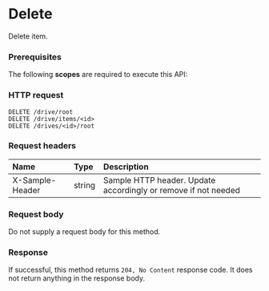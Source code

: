 # Delete

Delete item.
### Prerequisites
The following **scopes** are required to execute this API: 
### HTTP request
<!-- { "blockType": "ignored" } -->
```http
DELETE /drive/root
DELETE /drive/items/<id>
DELETE /drives/<id>/root

```
### Request headers
| Name       | Type | Description|
|:---------------|:--------|:----------|
| X-Sample-Header  | string  | Sample HTTP header. Update accordingly or remove if not needed|

### Request body
Do not supply a request body for this method.


### Response
If successful, this method returns `204, No Content` response code. It does not return anything in the response body.


<!-- uuid: 90f1aa62-6f04-44b3-acb6-b3f54824f7f0
2015-10-19 08:46:46 UTC -->
<!-- {
  "type": "#page.annotation",
  "description": "Delete",
  "keywords": "",
  "section": "documentation",
  "tocPath": ""
}-->